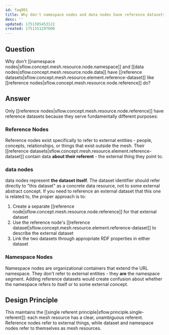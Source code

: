 ```yaml
---
id: faq001
title: Why don't namespace nodes and data nodes have reference datasets?
desc: ''
updated: 1751385453122
created: 1751351297000
---
```


## Question

Why don't [[namespace nodes|sflow.concept.mesh.resource.node.namespace]] and [[data nodes|sflow.concept.mesh.resource.node.data]] have [[reference datasets|sflow.concept.mesh.resource.element.reference-dataset]] like [[reference nodes|sflow.concept.mesh.resource.node.reference]] do?

## Answer

Only [[reference nodes|sflow.concept.mesh.resource.node.reference]] have reference datasets because they serve fundamentally different purposes:

### Reference Nodes
Reference nodes exist specifically to refer to external entities - people, concepts, relationships, or things that exist outside the mesh. Their [[reference datasets|sflow.concept.mesh.resource.element.reference-dataset]] contain data **about their referent** - the external thing they point to.

### data nodes  
data nodes represent **the dataset itself**. The dataset identifier should refer directly to "this dataset" as a concrete data resource, not to some external abstract concept. If you need to reference an external dataset that this one is related to, the proper approach is to:

1. Create a separate [[reference node|sflow.concept.mesh.resource.node.reference]] for that external dataset
2. Use the reference node's [[reference dataset|sflow.concept.mesh.resource.element.reference-dataset]] to describe the external dataset
3. Link the two datasets through appropriate RDF properties in either dataset

### Namespace Nodes
Namespace nodes are organizational containers that extend the URL namespace. They don't refer to external entities - they **are** the namespace segment. Adding reference datasets would create confusion about whether the namespace refers to itself or to some external concept.

## Design Principle

This maintains the [[single referent principle|sflow.principle.single-referent]]: each mesh resource has a clear, unambiguous referent. Reference nodes refer to external things, while dataset and namespace nodes refer to themselves as mesh resources.